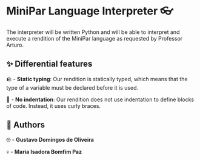 # MiniPar Language Interpreter 👓

The interpreter will be written Python and will be able to interpret and execute a rendition of the MiniPar language as requested by Professor Arturo.

## :sparkles: Differential features 

:rock: - **Static typing**: Our rendition is statically typed, which means that the type of a variable must be declared before it is used.

:straight_ruler: - **No indentation**: Our rendition does not use indentation to define blocks of code. Instead, it uses curly braces.

## 📖 Authors

🤓 - **Gustavo Domingos de Oliveira**

💀 - **Maria Isadora Bomfim Paz**
